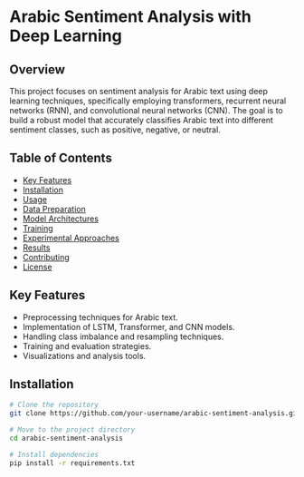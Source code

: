 # Arabic Sentiment Analysis with Deep Learning

## Overview

This project focuses on sentiment analysis for Arabic text using deep learning techniques, specifically employing transformers, recurrent neural networks (RNN), and convolutional neural networks (CNN). The goal is to build a robust model that accurately classifies Arabic text into different sentiment classes, such as positive, negative, or neutral.

## Table of Contents

- [Key Features](#key-features)
- [Installation](#installation)
- [Usage](#usage)
- [Data Preparation](#data-preparation)
- [Model Architectures](#model-architectures)
- [Training](#training)
- [Experimental Approaches](#experimental-approaches)
- [Results](#results)
- [Contributing](#contributing)
- [License](#license)

## Key Features

- Preprocessing techniques for Arabic text.
- Implementation of LSTM, Transformer, and CNN models.
- Handling class imbalance and resampling techniques.
- Training and evaluation strategies.
- Visualizations and analysis tools.

## Installation

```bash
# Clone the repository
git clone https://github.com/your-username/arabic-sentiment-analysis.git

# Move to the project directory
cd arabic-sentiment-analysis

# Install dependencies
pip install -r requirements.txt
